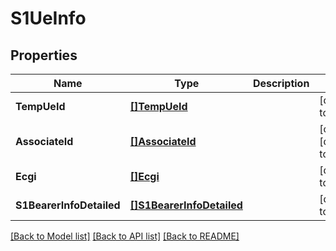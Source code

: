 # S1UeInfo

## Properties
Name | Type | Description | Notes
------------ | ------------- | ------------- | -------------
**TempUeId** | [**[]TempUeId**](TempUeId.md) |  | [default to null]
**AssociateId** | [**[]AssociateId**](AssociateId.md) |  | [optional] [default to null]
**Ecgi** | [**[]Ecgi**](Ecgi.md) |  | [default to null]
**S1BearerInfoDetailed** | [**[]S1BearerInfoDetailed**](S1BearerInfoDetailed.md) |  | [default to null]

[[Back to Model list]](../README.md#documentation-for-models) [[Back to API list]](../README.md#documentation-for-api-endpoints) [[Back to README]](../README.md)


